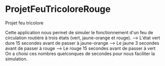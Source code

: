 # ProjetFeuTricoloreRouge
Projet feu tricolore


Cette application nous permet de simuler le fonctionnement d'un feu de circulation routière à trois états (vert, jaune-orange et rouge).
    --> L'état vert dure 15 secondes avant de passer à jaune-orange
    --> Le jaune 3 secondes avant de passer à rouge
    --> Le rouge 15 secondes avant de passer à vert
On a choisi ces nombres quelconques de secondes pour nous faciliter la simulation.

